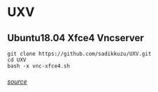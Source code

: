 # UXV
## Ubuntu18.04 Xfce4 Vncserver

```
git clone https://github.com/sadikkuzu/UXV.git
cd UXV
bash -x vnc-xfce4.sh
```

###### [source](https://www.digitalocean.com/community/tutorials/how-to-install-and-configure-vnc-on-ubuntu-18-04)